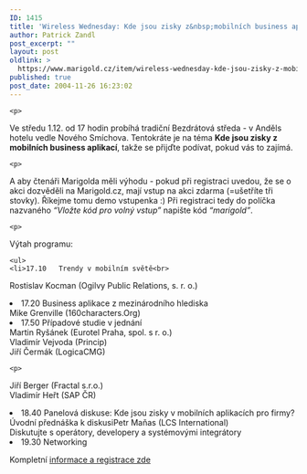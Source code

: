 ```yaml
---
ID: 1415
title: 'Wireless Wednesday: Kde jsou zisky z&nbsp;mobilních business aplikací?'
author: Patrick Zandl
post_excerpt: ""
layout: post
oldlink: >
  https://www.marigold.cz/item/wireless-wednesday-kde-jsou-zisky-z-mobilnich-business-aplikaci
published: true
post_date: 2004-11-26 16:23:02
---
```

	<p>
Ve středu 1.12. od 17 hodin probíhá tradiční Bezdrátová středa - v Anděls hotelu vedle Nového Smíchova. Tentokráte je na téma <b>Kde jsou zisky z mobilních business aplikací</b>, takže se přijďte podívat, pokud vás to zajímá. </p>

	<p>
A aby čtenáři Marigolda měli výhodu - pokud při registraci uvedou, že se o akci dozvěděli na Marigold.cz, mají vstup na akci zdarma (=ušetříte tři stovky). Říkejme tomu demo vstupenka :) Při registraci tedy do políčka nazvaného <i>&#8220;Vložte kód pro volný vstup&#8221;</i> napište kód <i>&#8220;marigold&#8221;</i>.</p>

	<p>
Výtah programu:</p>

	<ul>
	<li>17.10 	Trendy v mobilním světě<br>
Rostislav Kocman (Ogilvy Public Relations, s. r. o.)</li>
	<li>17.20 	Business aplikace z mezinárodního hlediska<br>
Mike Grenville (160characters.Org)</li>
	<li>17.50 	Případové studie v jednání<br>
Martin Ryšánek (Eurotel Praha, spol. s r. o.)<br>
Vladimír Vejvoda (Princip)<br>
Jiří Čermák (LogicaCMG)<br></p>

	<p>
Jiří Berger (Fractal s.r.o.)<br>
Vladimír Heřt (SAP ČR)</li>
	<li>18.40 	Panelová diskuse: Kde jsou zisky v mobilních aplikacích pro firmy?<br>
Úvodní přednáška k diskusiPetr Maňas (LCS International)<br>
Diskutujte s operátory, developery a systémovými integrátory</li>
	<li>19.30 	Networking</li>
	<p>
Kompletní <a href="http://www.tuesday.cz/detailAkce.aspx?id=203">informace a registrace zde</a>
</p>

